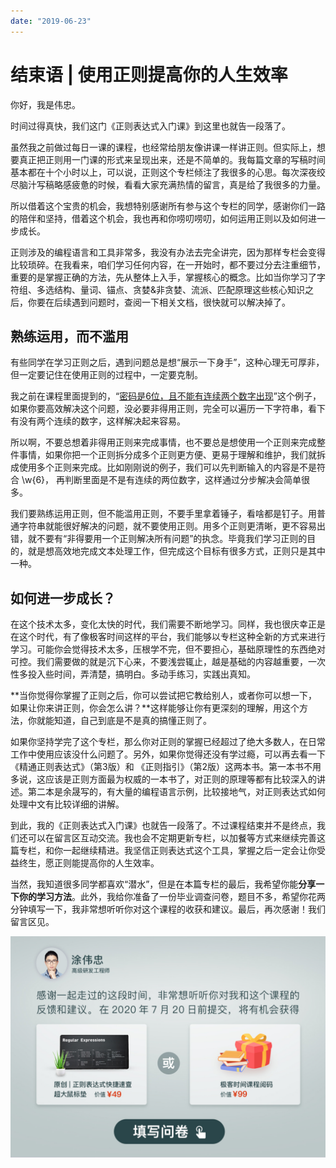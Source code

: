 ```yaml
---
date: "2019-06-23"
---  
```

      
# 结束语 | 使用正则提高你的人生效率
你好，我是伟忠。

时间过得真快，我们这门《正则表达式入门课》到这里也就告一段落了。

虽然我之前做过每日一课的课程，也经常给朋友像讲课一样讲正则。但实际上，想要真正把正则用一门课的形式来呈现出来，还是不简单的。我每篇文章的写稿时间基本都在十个小时以上，可以说，正则这个专栏倾注了我很多的心思。每次深夜绞尽脑汁写稿略感疲惫的时候，看看大家充满热情的留言，真是给了我很多的力量。

所以借着这个宝贵的机会，我想特别感谢所有参与这个专栏的同学，感谢你们一路的陪伴和坚持，借着这个机会，我也再和你唠叨唠叨，如何运用正则以及如何进一步成长。

正则涉及的编程语言和工具非常多，我没有办法去完全讲完，因为那样专栏会变得比较琐碎。在我看来，咱们学习任何内容，在一开始时，都不要过分去注重细节，重要的是掌握正确的方法，先从整体上入手，掌握核心的概念。比如当你学习了字符组、多选结构、量词、锚点、贪婪\&非贪婪、流派、匹配原理这些核心知识之后，你要在后续遇到问题时，查阅一下相关文档，很快就可以解决掉了。

## 熟练运用，而不滥用

有些同学在学习正则之后，遇到问题总是想“展示一下身手”，这种心理无可厚非，但一定要记住在使用正则的过程中，一定要克制。

<!-- [[[read_end]]] -->

我之前在课程里面提到的，“[密码是6位，且不能有连续两个数字出现](https://time.geekbang.org/column/article/259437)”这个例子，如果你要高效解决这个问题，没必要非得用正则，完全可以遍历一下字符串，看下有没有两个连续的数字，这样解决起来容易。

所以啊，不要总想着非得用正则来完成事情，也不要总是想使用一个正则来完成整件事情，如果你把一个正则拆分成多个正则更方便、更易于理解和维护，我们就拆成使用多个正则来完成。比如刚刚说的例子，我们可以先判断输入的内容是不是符合 \\w\{6\}， 再判断里面是不是有连续的两位数字，这样通过分步解决会简单很多。

我们要熟练运用正则，但不能滥用正则，不要手里拿着锤子，看啥都是钉子。用普通字符串就能很好解决的问题，就不要使用正则。用多个正则更清晰，更不容易出错，就不要有“非得要用一个正则解决所有问题”的执念。毕竟我们学习正则的目的，就是想高效地完成文本处理工作，但完成这个目标有很多方式，正则只是其中一种。

## 如何进一步成长？

在这个技术太多，变化太快的时代，我们需要不断地学习。同样，我也很庆幸正是在这个时代，有了像极客时间这样的平台，我们能够以专栏这种全新的方式来进行学习。可能你会觉得技术太多，压根学不完，但不要担心，基础原理性的东西绝对可控。我们需要做的就是沉下心来，不要浅尝辄止，越是基础的内容越重要，一次性多投入些时间，弄清楚，搞明白。多动手练习，实践出真知。

**当你觉得你掌握了正则之后，你可以尝试把它教给别人，或者你可以想一下，如果让你来讲正则，你会怎么讲？**这样能够让你有更深刻的理解，用这个方法，你就能知道，自己到底是不是真的搞懂正则了。

如果你坚持学完了这个专栏，那么你对正则的掌握已经超过了绝大多数人，在日常工作中使用应该没什么问题了。另外，如果你觉得还没有学过瘾，可以再去看一下《精通正则表达式》（第3版）和 《正则指引》（第2版）这两本书。第一本书不用多说，这应该是正则方面最为权威的一本书了，对正则的原理等都有比较深入的讲述。第二本是余晟写的，有大量的编程语言示例，比较接地气，对正则表达式如何处理中文有比较详细的讲解。

到此，我的《正则表达式入门课》也就告一段落了。不过课程结束并不是终点，我们还可以在留言区互动交流。我也会不定期更新专栏，以加餐等方式来继续完善这篇专栏，和你一起继续精进。我坚信正则表达式这个工具，掌握之后一定会让你受益终生，愿正则能提高你的人生效率。

当然，我知道很多同学都喜欢“潜水”，但是在本篇专栏的最后，我希望你能**分享一下你的学习方法**。此外，我给你准备了一份毕业调查问卷，题目不多，希望你花两分钟填写一下，我非常想听听你对这个课程的收获和建议。最后，再次感谢！我们留言区见。

[![](./httpsstatic001geekbangorgresourceimage3ed83eb244c9889053bd653768bbef90b3d8.jpg)](https://jinshuju.net/f/vGf4Hm)